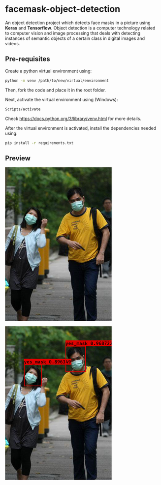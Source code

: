 # facemask-object-detection
An object detection project which detects face masks in a picture using **Keras** and **Tensorflow**. Object detection is a computer technology 
related to computer vision and image processing that deals with detecting instances of semantic objects of a certain class in digital images and videos.

## Pre-requisites

Create a python virtual environment using:
```bash
python -m venv /path/to/new/virtual/environment
```

Then, fork the code and place it in the root folder.

Next, activate the virtual environment using (Windows):
```bash
Scripts/activate
```

Check https://docs.python.org/3/library/venv.html for more details.

After the virtual environment is activated, install the dependencies needed using:

```bash
pip install -r requirements.txt
```

## Preview 
![Test Image](https://github.com/Riyuze/facemask-object-detection/blob/main/Test%20Image.png)

![Mask Detection](https://github.com/Riyuze/facemask-object-detection/blob/main/Mask%20Detection.png)
